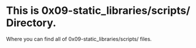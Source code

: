 # This is 0x09-static_libraries/scripts/ Directory.
Where you can find all of 0x09-static_libraries/scripts/ files.
